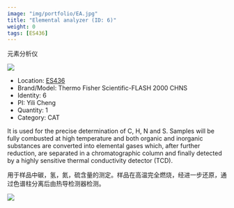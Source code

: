 ```yaml
---
image: "img/portfolio/EA.jpg"
title: "Elemental analyzer (ID: 6)"
weight: 0
tags: [ES436]
---
```


元素分析仪

<!--more-->

![](../../img/portfolio/EA.jpg)

- Location: [ES436](../../tags/ES436)
- Brand/Model: Thermo Fisher Scientific-FLASH 2000 CHNS
- Identity: 6
- PI: Yili Cheng
- Quantity: 1
- Category: CAT

It is used for the precise determination of C, H, N and S. Samples will be fully combusted at high temperature and both organic and inorganic substances are converted into elemental gases which,  after further reduction, are separated in a chromatographic column and finally detected by a highly sensitive thermal conductivity detector (TCD).

用于样品中碳，氢，氮，硫含量的测定。样品在高温完全燃烧，经进一步还原，通过色谱柱分离后由热导检测器检测。

![](../../img/portfolio/EA_manual.jpg)
